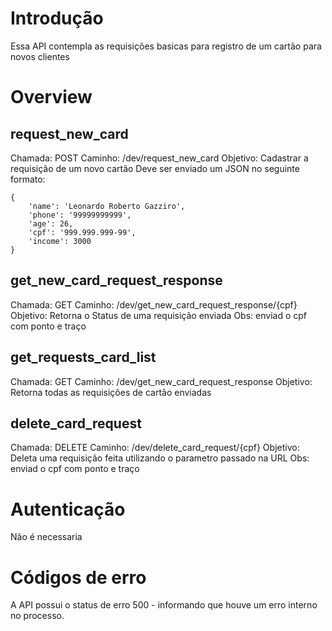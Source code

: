 # Introdução
Essa API contempla as requisições basicas para registro de um cartão para novos clientes

# Overview
## request_new_card
Chamada: POST
Caminho: /dev/request_new_card
Objetivo: Cadastrar a requisição de um novo cartão
Deve ser enviado um JSON no seguinte formato:
```
{
    'name': 'Leonardo Roberto Gazziro',
    'phone': '99999999999',
    'age': 26,
    'cpf': '999.999.999-99',
    'income': 3000
}
```

## get_new_card_request_response
Chamada: GET
Caminho: /dev/get_new_card_request_response/{cpf}
Objetivo: Retorna o Status de uma requisição enviada
Obs: enviad o cpf com ponto e traço

## get_requests_card_list
Chamada: GET
Caminho: /dev/get_new_card_request_response
Objetivo: Retorna todas as requisições de cartão enviadas

## delete_card_request
Chamada: DELETE
Caminho: /dev/delete_card_request/{cpf}
Objetivo: Deleta uma requisição feita utilizando o parametro passado na URL
Obs: enviad o cpf com ponto e traço


# Autenticação
Não é necessaria

# Códigos de erro
A API possui o status de erro 500 - informando que houve um erro interno no processo.
